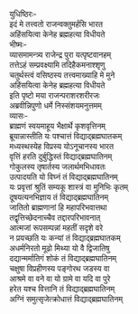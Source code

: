 युधिष्ठिरः-  
इदं मे तत्त्वतो राजन्वक्तुमर्हसि भारत  
अहिंसयित्वा केनेह ब्रह्महत्या विधीयते  
भीष्मः-  
व्यासमामन्त्र्य राजेन्द्र पुरा यत्पृष्टवानहम्  
तत्तेऽहं सम्प्रवक्ष्यामि तदिहैकमनाश्शृणु  
चतुर्थस्त्वं वसिष्ठस्य तत्त्वमाख्याहि मे मुने  
अहिंसयित्वा केनेह ब्रह्महत्या विधीयते  
इति पृष्टो मया राजन्पराशरशरीरजः  
अब्रवीन्निपुणो धर्मे निस्संशयमनुत्तमम्  
व्यासः-  
ब्राह्मणं स्वयमाहूय भैक्षार्थे कृशवृत्तिनम्  
ब्रूयान्नास्तीति यः पश्चात्तं विद्याद्ब्रह्मघातकम्  
मध्यस्थस्येह विप्रस्य योऽनूचानस्य भारत  
वृत्तिं हरति दुर्बुद्धिस्तं विद्याद्ब्रह्मघातिनम्  
गोकुलस्य तृषार्तस्य जलार्थमभिधावतः  
उत्पादयति यो विघ्नं तं विद्याद्ब्रह्मघातिनम्  
यः प्रवृत्तां श्रुतिं सम्यकू शास्त्रं वा मुनिभिः कृतम्  
दूषयत्यनभिज्ञाय तं विद्याद्ब्रह्मघातिनम्  
जातितो ब्राह्मणानां हि महापरिभवात्तथा  
तद्वृत्तिच्छेदनाच्चैव तद्दारपरिभावनात्  
आत्मजां रूपसम्पन्नां महतीं सदृशे वरे  
न प्रयच्छति यः कन्यां तं विद्याद्ब्रह्मघातकम्  
अधर्मनिरतो मूढो मिथ्या यो वै द्विजातिषु  
दद्यान्मर्मातिगं शोकं तं विद्याद्ब्रह्मघातिनम्  
चक्षुषा विप्रहीणस्य पङ्गोरथ जडस्य वा  
आश्रमे वा वने वा यो ग्रामे वा यदि वा पुरे  
हरेत यश्च वित्तानि तं विद्याद्ब्रह्मघातिनम्  
अग्निं समुत्सृजेत्क्रोधात्तं विद्याद्ब्रह्मघातिनम्  
